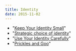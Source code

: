 ```yaml
---
title: Identity
date: 2015-11-02
---
```


- "[Keep Your Identity Small](http://www.paulgraham.com/identity.html)"
- "[Strategic choice of identity](http://lesswrong.com/lw/jsh/strategic_choice_of_identity/)"
- "[Use Your Identity Carefully](http://lesswrong.com/lw/idj/use_your_identity_carefully/)"
- "[Prickles and Goo](http://www.meltingasphalt.com/prickles-and-goo/)"
